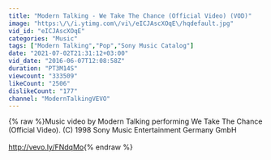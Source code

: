 ```yaml
---
title: "Modern Talking - We Take The Chance (Official Video) (VOD)"
image: "https:\/\/i.ytimg.com\/vi\/eICJAscXOqE\/hqdefault.jpg"
vid_id: "eICJAscXOqE"
categories: "Music"
tags: ["Modern Talking","Pop","Sony Music Catalog"]
date: "2021-07-02T21:31:12+03:00"
vid_date: "2016-06-07T12:08:58Z"
duration: "PT3M14S"
viewcount: "333509"
likeCount: "2506"
dislikeCount: "177"
channel: "ModernTalkingVEVO"
---
```

{% raw %}Music video by Modern Talking performing We Take The Chance (Official Video). (C) 1998 Sony Music Entertainment Germany GmbH<br /><br /><a rel="nofollow" target="blank" href="http://vevo.ly/FNdqMo">http://vevo.ly/FNdqMo</a>{% endraw %}
